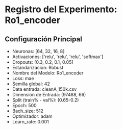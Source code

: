 # Registro del Experimento: Ro1_encoder

## Configuración Principal
- Neuronas:              [64, 32, 16, 8]
- Activaciones:          ['relu', 'relu', 'relu', 'softmax']
- Dropouts:              [0.3, 0.2, 0.1, 0.05]                      
- Estandarizacion:       Robust
- Nombre del Modelo:     Ro1_encoder
- Loss:                  mae
- Semilla global:        42
- Data entrada:          cleanA_150k.csv
- Dimensión de Entrada:  (97488, 66)
- Split (train% - val%): (0.65-0.2)
- Epoch:                 500
- Bach_size:             512
- Optimizador:           adam 
- Learn_rate:            0.001
